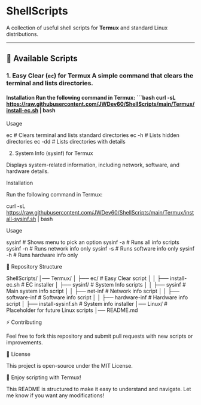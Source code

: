 # ShellScripts

 A collection of useful shell scripts for **Termux** and standard Linux distributions.

 --- 

## 📜 Available Scripts

### **1. Easy Clear (`ec`) for Termux** A simple command that clears the terminal and lists directories. 

#### **Installation** Run the following command in Termux: ```bash curl -sL https://raw.githubusercontent.com/JWDev60/ShellScripts/main/Termux/install-ec.sh | bash 

Usage

ec # Clears terminal and lists standard directories ec -h # Lists hidden directories ec -dd # Lists directories with details 

2. System Info (sysinf) for Termux

Displays system-related information, including network, software, and hardware details.

Installation

Run the following command in Termux:

curl -sL https://raw.githubusercontent.com/JWDev60/ShellScripts/main/Termux/install-sysinf.sh | bash 

Usage

sysinf # Shows menu to pick an option sysinf -a # Runs all info scripts sysinf -n # Runs network info only sysinf -s # Runs software info only sysinf -h # Runs hardware info only 

📂 Repository Structure

ShellScripts/ │── Termux/ │ ├── ec/ # Easy Clear script │ │ ├── install-ec.sh # EC installer │ ├── sysinf/ # System Info scripts │ │ ├── sysinf # Main system info script │ │ ├── net-inf # Network info script │ │ ├── software-inf # Software info script │ │ ├── hardware-inf # Hardware info script │ ├── install-sysinf.sh # System info installer │── Linux/ # Placeholder for future Linux scripts │── README.md 

⚡ Contributing

Feel free to fork this repository and submit pull requests with new scripts or improvements.

📜 License

This project is open-source under the MIT License.

🚀 Enjoy scripting with Termux!

This README is structured to make it easy to understand and navigate. Let me know if you want any modifications! 